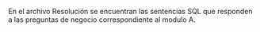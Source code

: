 En el archivo Resolución se encuentran las sentencias SQL que responden a las preguntas de negocio correspondiente al modulo A. 
